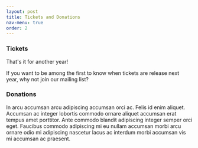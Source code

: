 ```yaml
---
layout: post
title: Tickets and Donations
nav-menu: true
order: 2
---
```

<div class="row">
	<div class="6u 12u$(small)">
		<h3>Tickets</h3>
		<p>That's it for another year!</p>
        <p>If you want to be among the first to know when tickets are release next year, why not join our mailing list?</p>
	</div>
	<div class="6u$ 12u$(small)">
		<h3>Donations</h3>
		<p>In arcu accumsan arcu adipiscing accumsan orci ac. Felis id enim aliquet. Accumsan ac integer lobortis commodo ornare aliquet accumsan erat tempus amet porttitor. Ante commodo blandit adipiscing integer semper orci eget. Faucibus commodo adipiscing mi eu nullam accumsan morbi arcu ornare odio mi adipiscing nascetur lacus ac interdum morbi accumsan vis mi accumsan ac praesent.</p>
	</div>
</div>

